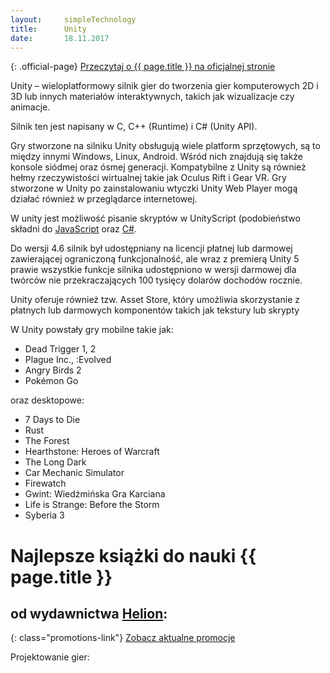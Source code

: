 ```yaml
---
layout:     simpleTechnology
title:      Unity
date:       18.11.2017
---
```


{: .official-page}
[Przeczytaj o {{ page.title }} na oficjalnej stronie](https://unity3d.com/)

Unity – wieloplatformowy silnik gier do tworzenia gier komputerowych 2D i 3D lub innych materiałów interaktywnych, takich jak wizualizacje czy animacje.

Silnik ten jest napisany w C, C++ (Runtime) i C# (Unity API).

Gry stworzone na silniku Unity obsługują wiele platform sprzętowych, są to między innymi Windows, Linux, Android. Wśród nich znajdują się także konsole siódmej oraz ósmej generacji. Kompatybilne z Unity są również hełmy rzeczywistości wirtualnej takie jak Oculus Rift i Gear VR. Gry stworzone w Unity po zainstalowaniu wtyczki Unity Web Player mogą działać również w przeglądarce internetowej.

W unity jest możliwość pisanie skryptów w UnityScript (podobieństwo składni do [JavaScript](/technologie/javascript) oraz [C#](/technologie/csharp).

Do wersji 4.6 silnik był udostępniany na licencji płatnej lub darmowej zawierającej ograniczoną funkcjonalność, ale wraz z premierą Unity 5 prawie wszystkie funkcje silnika udostępniono w wersji darmowej dla twórców nie przekraczających 100 tysięcy dolarów dochodów rocznie.

Unity oferuje również tzw. Asset Store, który umożliwia skorzystanie z płatnych lub darmowych komponentów takich jak tekstury lub skrypty

W Unity powstały gry mobilne takie jak:
- Dead Trigger 1, 2
- Plague Inc., :Evolved
- Angry Birds 2
- Pokémon Go

oraz desktopowe:
- 7 Days to Die
- Rust
- The Forest
- Hearthstone: Heroes of Warcraft
- The Long Dark
- Car Mechanic Simulator
- Firewatch
- Gwint: Wiedźmińska Gra Karciana
- Life is Strange: Before the Storm
- Syberia 3

# Najlepsze książki do nauki {{ page.title }}
## od wydawnictwa [Helion](https://helion.pl/view/9102Q):

{: class="promotions-link"}
[Zobacz aktualne promocje](https://helion.pl/page/9102Q/promocje)


<div class="book">
    <script src="https://helion.pl/plugins/new/ksiazkasm.phi?id=uniwak&nr=9102Q&size=181&utf8=1"></script>
</div>

<div class="book">
    <script src="https://helion.pl/plugins/new/ksiazkasm.phi?id=unippg&nr=9102Q&size=181&utf8=1"></script>
</div>

Projektowanie gier:

<div class="book">
    <script src="https://helion.pl/plugins/new/ksiazkasm.phi?id=grywal&nr=9102Q&size=181&utf8=1"></script>
</div>

<div class="book">
    <script src="https://helion.pl/plugins/new/ksiazkasm.phi?id=grymeg&nr=9102Q&size=181&utf8=1"></script>
</div>

<div class="book">
    <script src="https://helion.pl/plugins/new/ksiazkasm.phi?id=prgpo2&nr=9102Q&size=181&utf8=1"></script>
</div>

<div class="book">
    <script src="https://helion.pl/plugins/new/ksiazkasm.phi?id=jazaap&nr=9102Q&size=181&utf8=1"></script>
</div>

<div class="book">
    <script src="https://helion.pl/plugins/new/ksiazkasm.phi?id=wprofi&nr=9102Q&size=181&utf8=1"></script>
</div>

<div class="book">
    <script src="https://helion.pl/plugins/new/ksiazkasm.phi?id=dotkpr&nr=9102Q&size=181&utf8=1"></script>
</div>